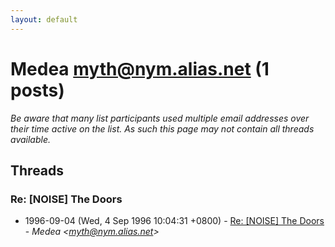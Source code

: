 ```yaml
---
layout: default
---
```


# Medea <myth@nym.alias.net> (1 posts)

_Be aware that many list participants used multiple email addresses over their time active on the list. As such this page may not contain all threads available._

## Threads

### Re: [NOISE] The Doors
+ 1996-09-04 (Wed, 4 Sep 1996 10:04:31 +0800) - [Re: [NOISE] The Doors](/archive/1996/09/361964a4a88ab27195e517845f3f378155c7b33cb086d030ce2c15b60a159bcd) - _Medea \<myth@nym.alias.net\>_

